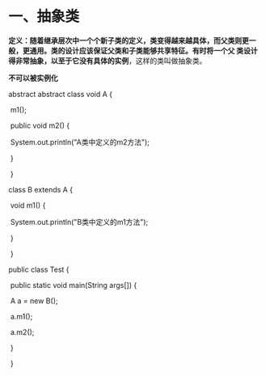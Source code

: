 # 一、抽象类

**定义：**随着继承层次中一个个新子类的定义，类变得越来越具体，而父类则更一 般，更通用。类的设计应该保证父类和子类能够共享特征。有时将一个父 类设计得非常抽象，以至于它**没有具体的实例**，这样的类叫做抽象类。

**不可以被实例化**

abstract abstract class void A { 

​		m1(); 

​		public void m2() { 

​		System.out.println("A类中定义的m2方法"); 

​		} 

​	}

class B extends A { 

​		void m1() { 

​			System.out.println("B类中定义的m1方法"); 

​		}

​	 } 

public class Test { 

​		public static void main(String args[]) { 

​		A a = new B(); 

​		a.m1(); 

​		a.m2();

​	   }  

​	}	